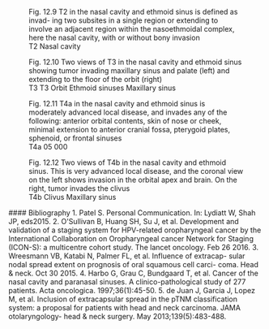 <!-- PageBreak -->
<!-- PageNumber="146" -->
<!-- PageHeader="American Joint Committee on Cancer . 2017" -->
<figure>
<figcaption>Fig. 12.9 T2 in the nasal cavity and ethmoid sinus is defined as invad-
ing two subsites in a single region or extending to involve an adjacent
region within the nasoethmoidal complex, here the nasal cavity, with or
without bony invasion</figcaption>
T2
Nasal
cavity
</figure>
<figure>
<figcaption>Fig. 12.10 Two views of T3 in the nasal cavity and ethmoid sinus
showing tumor invading maxillary sinus and palate (left) and extending
to the floor of the orbit (right)</figcaption>
T3
T3
Orbit
Ethmoid
sinuses
Maxillary
sinus
</figure>
<figure>
<figcaption>Fig. 12.11 T4a in the nasal cavity and ethmoid sinus is moderately
advanced local disease, and invades any of the following: anterior
orbital contents, skin of nose or cheek, minimal extension to anterior
cranial fossa, pterygoid plates, sphenoid, or frontal sinuses</figcaption>
T4a
05 000
</figure>
<!-- PageBreak -->
<!-- PageHeader="12 Nasal Cavity and Paranasal Sinuses" -->
<!-- PageNumber="147" -->
<figure>
<figcaption>Fig. 12.12 Two views of T4b in the nasal cavity and ethmoid sinus. This is very advanced local disease, and the coronal view on the left shows
invasion in the orbital apex and brain. On the right, tumor invades the clivus</figcaption>
T4b
Clivus
Maxillary
sinus
</figure>
#### Bibliography
1. Patel S. Personal Communication. In: Lydiatt W, Shah JP, eds2015.
2. O'Sullivan B, Huang SH, Su J, et al. Development and validation
of a staging system for HPV-related oropharyngeal cancer by the
International Collaboration on Oropharyngeal cancer Network for
Staging (ICON-S): a multicentre cohort study. The lancet oncology.
Feb 26 2016.
3. Wreesmann VB, Katabi N, Palmer FL, et al. Influence of extracap-
sular nodal spread extent on prognosis of oral squamous cell carci-
coma. Head & neck. Oct 30 2015.
4. Harbo G, Grau C, Bundgaard T, et al. Cancer of the nasal cavity and
paranasal sinuses. A clinico-pathological study of 277 patients.
Acta oncologica. 1997;36(1):45-50.
5. de Juan J, Garcia J, Lopez M, et al. Inclusion of extracapsular
spread in the pTNM classification system: a proposal for patients
with head and neck carcinoma. JAMA otolaryngology- head &
neck surgery. May 2013;139(5):483-488.